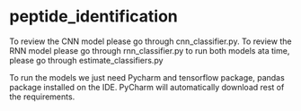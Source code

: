 # peptide_identification
To review the CNN model please go through cnn_classifier.py.
To review the RNN model please go through rnn_classifier.py
to run both models ata time, please go through estimate_classifiers.py

To run the models we just need Pycharm and tensorflow package, pandas package installed on the IDE. PyCharm will automatically download rest of the requirements. 
